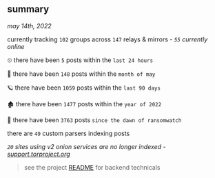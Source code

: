 
## summary
_may 14th, 2022_

currently tracking `102` groups across `147` relays & mirrors - _`55` currently online_

⏲ there have been `5` posts within the `last 24 hours`

🦈 there have been `148` posts within the `month of may`

🪐 there have been `1059` posts within the `last 90 days`

🏚 there have been `1477` posts within the `year of 2022`

🦕 there have been `3763` posts `since the dawn of ransomwatch`

there are `49` custom parsers indexing posts

_`20` sites using v2 onion services are no longer indexed - [support.torproject.org](https://support.torproject.org/onionservices/v2-deprecation/)_

> see the project [README](https://github.com/thetanz/ransomwatch#ransomwatch--) for backend technicals
